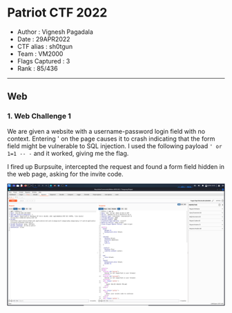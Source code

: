 # Patriot CTF 2022

* Author			: Vignesh Pagadala
* Date				: 29APR2022
* CTF alias 		: sh0tgun
* Team 				: VM2000
* Flags Captured	: 3
* Rank				: 85/436

---

## Web
### 1. Web Challenge 1

We are given a website with a username-password login field with no context. Entering ' on the page causes it to crash indicating that the form field might be vulnerable to SQL injection. I used the following payload ```' or 1=1 -- -``` and it worked, giving me the flag. 



I fired up Burpsuite, intercepted the request and found a form field hidden in the web page, asking for the invite code. 

![](https://github.com/vignesh-pagadala/ctf-writeups/blob/main/Incognito%20CTF%202022/Web/Web%20Challenge%201/Screenshot%20from%202022-04-23%2008-42-40.png)
